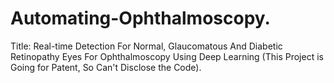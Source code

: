 # Automating-Ophthalmoscopy.
Title: Real-time Detection For Normal, Glaucomatous And Diabetic Retinopathy Eyes For Ophthalmoscopy Using Deep Learning (This Project is Going for Patent, So Can't Disclose the Code).

